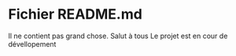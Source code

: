 # Fichier README.md

Il ne contient pas grand chose.
Salut à tous
Le projet est en cour de dévellopement
